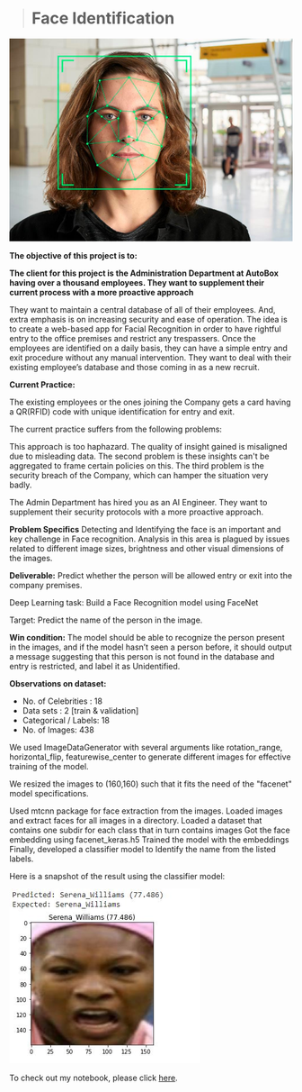 > # Face Identification 

![enter image description here](https://github.com/amar-chakka/End-to-End_Face-Classifier/blob/d2e891ececb28f320c5bd6a50db67e4456de25ee/face_recog.jpg?raw=true)


**The objective of this project is to:**

**The client for this project is the Administration Department at AutoBox having over a thousand employees. They want to supplement their current process with  a more proactive approach**

They want to maintain a central database of all of their employees. And, extra emphasis is on increasing security and ease of operation. The idea is to create a web-based app for Facial Recognition in order to have rightful entry to the office premises and restrict any trespassers. Once the employees are identified on a daily basis, they can have a simple entry and exit procedure without any manual intervention. They want to deal with their existing employee’s database and those coming in as a new recruit.

**Current Practice:**

The existing employees or the ones joining the Company gets a card having a QR(RFID) code with unique identification for entry and exit.

The current practice suffers from the following problems:

This approach is too haphazard. The quality of insight gained is misaligned due to misleading data. The second problem is these insights can't be aggregated to frame certain policies on this. The third problem is the security breach of the Company, which can hamper the situation very badly.

The Admin Department has hired you as an AI Engineer. They want to supplement their security protocols with a more proactive approach.

**Problem Specifics**
Detecting and Identifying the face is an important and key challenge in Face recognition. Analysis in this area is plagued by issues related to different image sizes, brightness and other visual dimensions of the images. 

**Deliverable:**  Predict whether the person will be allowed entry or exit into the company premises.

Deep Learning task: Build a Face Recognition model using FaceNet

Target: Predict the name of the person in the image.

**Win condition:**  The model should be able to recognize the person present in the images, and if the model hasn’t seen a person before, it should output a message suggesting that this person is not found in the database and entry is restricted, and label it as Unidentified.


**Observations on dataset:**

-   No. of Celebrities : 18
-   Data sets :  2 [train & validation] 
-   Categorical / Labels: 18
-   No. of Images: 438    

We used ImageDataGenerator with several arguments like rotation_range, horizontal_flip, featurewise_center to generate different images for effective training of the model.

We resized the images to (160,160) such that it fits the need of the "facenet" model specifications.

Used mtcnn package for face extraction from the images.
Loaded images and extract faces for all images in a directory.
Loaded a dataset that contains one subdir for each class that in turn contains images
Got the face embedding using facenet_keras.h5
Trained the model with the embeddings
Finally, developed a classifier model to Identify the name from the listed labels.

Here is a snapshot of the result using the classifier model:

![enter image description here](https://github.com/amar-chakka/End-to-End_Face-Classifier/blob/c3621dc2eba7211c25c69f212c81eb6ba334bbbb/result.JPG?raw=true)







To check out my notebook, please click [here](https://github.com/amar-chakka/End-to-End_Face-Classifier/blob/c3621dc2eba7211c25c69f212c81eb6ba334bbbb/1002_GCDAI_Capstone_Project.ipynb).
